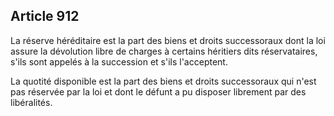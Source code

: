 Article 912
----
La réserve héréditaire est la part des biens et droits successoraux dont la loi
assure la dévolution libre de charges à certains héritiers dits réservataires,
s'ils sont appelés à la succession et s'ils l'acceptent.

La quotité disponible est la part des biens et droits successoraux qui n'est pas
réservée par la loi et dont le défunt a pu disposer librement par des
libéralités.
